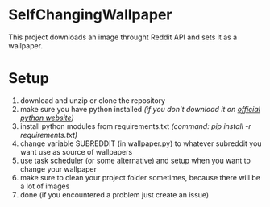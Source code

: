 # SelfChangingWallpaper
This project downloads an image throught Reddit API and sets it as a wallpaper.

# Setup
1. download and unzip or clone the repository
2. make sure you have python installed *(if you don't download it on [official python website](https://www.python.org/downloads/))*
3. install python modules from requirements.txt *(command: pip install -r requirements.txt)*
4. change variable SUBREDDIT (in wallpaper.py) to whatever subreddit you want use as source of wallpapers
5. use task scheduler (or some alternative) and setup when you want to change your wallpaper
6. make sure to clean your project folder sometimes, because there will be a lot of images
7. done (if you encountered a problem just create an issue)

